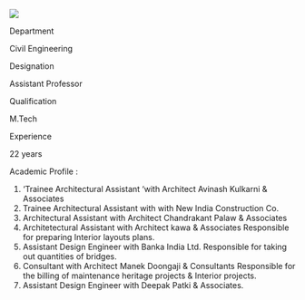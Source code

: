[![](/sites/default/files/styles/faculty_images/public/2020-06/WhatsApp%20Image%202020-06-06%20at%2011.50.10%20AM.jpeg?itok=q35HMXW9)](/sites/default/files/2020-06/WhatsApp%20Image%202020-06-06%20at%2011.50.10%20AM.jpeg)

Department

Civil Engineering

Designation

Assistant Professor

Qualification

M.Tech

Experience

22 years

Academic Profile :

1. ‘Trainee Architectural Assistant ‘with Architect Avinash Kulkarni & Associates
2. Trainee Architectural Assistant with with New India Construction Co.
3. Architectural Assistant with Architect Chandrakant Palaw & Associates
4. Architetectural Assistant with Architect kawa & Associates Responsible for preparing Interior layouts plans.
5. Assistant Design Engineer with Banka India Ltd. Responsible for taking out quantities of bridges.
6. Consultant with Architect Manek Doongaji & Consultants Responsible for the billing of maintenance heritage projects & Interior projects.
7. Assistant Design Engineer with Deepak Patki & Associates.